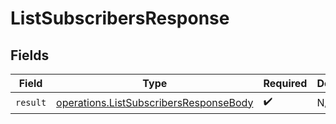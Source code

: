# ListSubscribersResponse


## Fields

| Field                                                                                            | Type                                                                                             | Required                                                                                         | Description                                                                                      |
| ------------------------------------------------------------------------------------------------ | ------------------------------------------------------------------------------------------------ | ------------------------------------------------------------------------------------------------ | ------------------------------------------------------------------------------------------------ |
| `result`                                                                                         | [operations.ListSubscribersResponseBody](../../models/operations/listsubscribersresponsebody.md) | :heavy_check_mark:                                                                               | N/A                                                                                              |